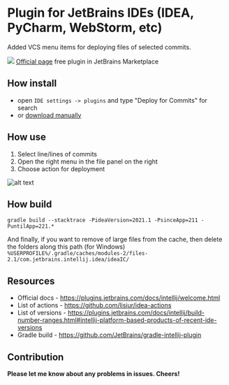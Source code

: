 

# Plugin for JetBrains IDEs (IDEA, PyCharm, WebStorm, etc)
Added VCS menu items for deploying files of selected commits.

<img src="https://img.shields.io/jetbrains/plugin/r/rating/14091"/> [Official page](https://plugins.jetbrains.com/plugin/14091/) free plugin in JetBrains Marketplace

## How install
- open `IDE settings -> plugins` and type "Deploy for Commits" for search
- or [download manually](https://plugins.jetbrains.com/plugin/14091/)

## How use
1. Select line/lines of commits
2. Open the right menu in the file panel on the right
3. Choose action for deployment

![alt text](images/example.png "Example")

## How build
```
gradle build --stacktrace -PideaVersion=2021.1 -PsinceApp=211 -PuntilApp=221.*
```

And finally, if you want to remove of large files from the cache, then delete the folders along this path (for Windows)
`%USERPROFILE%/.gradle/caches/modules-2/files-2.1/com.jetbrains.intellij.idea/ideaIC/`

## Resources
- Official docs - https://plugins.jetbrains.com/docs/intellij/welcome.html
- List of actions - https://github.com/lisiur/idea-actions
- List of versions - https://plugins.jetbrains.com/docs/intellij/build-number-ranges.html#intellij-platform-based-products-of-recent-ide-versions
- Gradle build - https://github.com/JetBrains/gradle-intellij-plugin

## Contribution
**Please let me know about any problems in issues. Cheers!**
